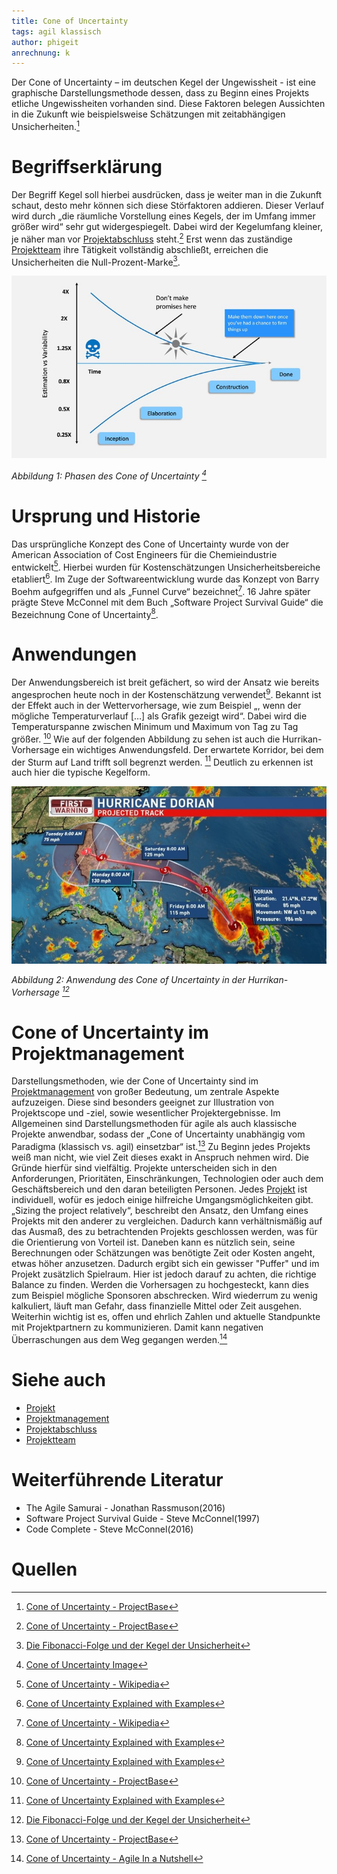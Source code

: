 ```yaml
---
title: Cone of Uncertainty
tags: agil klassisch
author: phigeit
anrechnung: k 
---
```


Der Cone of Uncertainty – im deutschen Kegel der Ungewissheit - ist eine graphische Darstellungsmethode dessen, dass zu Beginn eines Projekts etliche Ungewissheiten vorhanden 
sind. Diese Faktoren belegen Aussichten in die Zukunft wie beispielsweise Schätzungen mit zeitabhängigen Unsicherheiten.[^1]


# Begriffserklärung

Der Begriff Kegel soll hierbei ausdrücken, dass je weiter man in die Zukunft schaut, desto mehr können sich diese Störfaktoren addieren. Dieser Verlauf wird durch „die räumliche 
Vorstellung eines Kegels, der im Umfang immer größer wird“ sehr gut widergespiegelt. Dabei wird der Kegelumfang kleiner, je näher man vor [Projektabschluss](Projektabschluss.md)
steht.[^1] Erst wenn das zuständige [Projektteam](Projektmitarbeiter.md) ihre Tätigkeit vollständig abschließt, erreichen die Unsicherheiten die Null-Prozent-Marke[^2].

![Beispielabbildung](Cone_of_Uncertainty/CoU.jpg)

*Abbildung 1: Phasen des Cone of Uncertainty [^6]*


# Ursprung und Historie

Das ursprüngliche Konzept des Cone of Uncertainty wurde von der American Association of Cost Engineers für die Chemieindustrie entwickelt[^4]. Hierbei wurden für 
Kostenschätzungen Unsicherheitsbereiche etabliert[^5]. Im Zuge der Softwareentwicklung  wurde das Konzept von Barry Boehm aufgegriffen und als „Funnel Curve“ bezeichnet[^4].
16 Jahre später prägte Steve McConnel mit dem Buch „Software Project Survival Guide“ die Bezeichnung Cone of Uncertainty[^5].


# Anwendungen

  Der Anwendungsbereich ist breit gefächert, so wird der Ansatz wie bereits angesprochen heute noch in der Kostenschätzung verwendet[^5]. Bekannt ist der Effekt auch in der 
  Wettervorhersage, wie zum Beispiel „, wenn der mögliche Temperaturverlauf […] als Grafik gezeigt wird“. Dabei wird die Temperaturspanne zwischen Minimum und Maximum von Tag zu 
  Tag größer. [^1] Wie auf der folgenden Abbildung zu sehen ist auch die Hurrikan-Vorhersage ein wichtiges Anwendungsfeld. Der erwartete Korridor, bei dem der Sturm auf Land 
  trifft soll begrenzt werden. [^5] Deutlich zu erkennen ist auch hier die typische Kegelform. 

![Beispielabbildung](Cone_of_Uncertainty/coneofuncertainty_hurricane.jpg)

*Abbildung 2: Anwendung des Cone of Uncertainty in der Hurrikan-Vorhersage [^2]*


# Cone of Uncertainty im Projektmanagement 

Darstellungsmethoden, wie der Cone of Uncertainty sind im [Projektmanagement](Projektmanagement) von großer Bedeutung, um zentrale Aspekte aufzuzeigen. Diese sind besonders geeignet zur Illustration 
von Projektscope und -ziel, sowie wesentlicher Projektergebnisse. Im Allgemeinen sind Darstellungsmethoden für agile als auch klassische Projekte anwendbar, sodass der „Cone of 
Uncertainty unabhängig vom Paradigma (klassisch vs. agil) einsetzbar“ ist.[^1] 
Zu Beginn jedes Projekts weiß man nicht, wie viel Zeit dieses exakt in Anspruch nehmen wird. Die 
Gründe hierfür sind vielfältig. Projekte unterscheiden sich in den Anforderungen, Prioritäten, Einschränkungen, Technologien oder auch dem Geschäftsbereich und den daran 
beteiligten Personen. Jedes [Projekt](Projekt.md) ist individuell, wofür es jedoch einige hilfreiche Umgangsmöglichkeiten gibt. „Sizing the project relatively“, beschreibt den Ansatz, den 
Umfang eines Projekts mit den anderer zu vergleichen. Dadurch kann verhältnismäßig auf das Ausmaß, des zu betrachtenden Projekts geschlossen werden, was für die Orientierung 
von Vorteil ist. Daneben kann es nützlich sein, seine Berechnungen oder Schätzungen was benötigte Zeit oder Kosten angeht, etwas höher anzusetzen. Dadurch ergibt sich ein 
gewisser "Puffer" und im Projekt zusätzlich Spielraum. Hier ist jedoch darauf zu achten, die richtige Balance zu finden. Werden die Vorhersagen zu hochgesteckt, kann dies zum 
Beispiel mögliche Sponsoren abschrecken. Wird wiederrum zu wenig kalkuliert, läuft man Gefahr, dass finanzielle Mittel oder Zeit ausgehen. Weiterhin wichtig ist es, offen und 
ehrlich Zahlen und aktuelle Standpunkte mit Projektpartnern zu kommunizieren. Damit kann negativen Überraschungen aus dem Weg gegangen werden.[^3] 












# Siehe auch

* [Projekt](Projekt.md)
* [Projektmanagement](Projektmanagement.md)
* [Projektabschluss](Projektabschluss.md)
* [Projektteam](Projektmitarbeiter.md)

# Weiterführende Literatur

* The Agile Samurai - Jonathan Rassmuson(2016)
* Software Project Survival Guide - Steve McConnel(1997)
* Code Complete - Steve McConnel(2016)

# Quellen

[^1]: [Cone of Uncertainty - ProjectBase](https://project-base.org/projektmanagement-glossar/cone-of-uncertainty/)
[^2]: [Die Fibonacci-Folge und der Kegel der Unsicherheit](https://blog.agileskills.de/de/die-fibonacci-folge-und-der-kegel-der-unsicherheit/)
[^3]: [Cone of Uncertainty - Agile In a Nutshell](http://www.agilenutshell.com/cone_of_uncertainty)
[^4]: [Cone of Uncertainty - Wikipedia](https://en.wikipedia.org/wiki/Cone_of_Uncertainty)
[^5]: [Cone of Uncertainty Explained with Examples](https://www.projectpractical.com/cone-of-uncertainty/)
[^6]: [Cone of Uncertainty Image](https://www.sketchbubble.com/en/presentation-cone-of-uncertainty.html)
